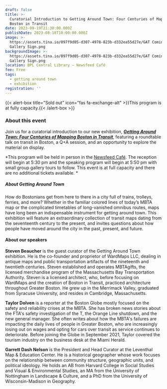 ```yaml
---
draft: false
title: >-
  Curatorial Introduction to Getting Around Town: Four Centuries of Mapping
  Boston in Transit
date: 2023-09-19T21:30:00.000Z
publishDate: 2023-08-18T18:00:00.000Z
image: >-
  https://assets.tina.io/097f9d05-d307-4978-823b-d332ea55d27e/GAT Coming Soon -
  Gallery Sign.png
backgroundImage: >-
  https://assets.tina.io/097f9d05-d307-4978-823b-d332ea55d27e/GAT Coming Soon -
  Gallery Sign.png
location: BPL Central Library – Newsfeed Café
fee: Free
tags:
  - getting around town
  - exhibition
registration: ''
---
```


{{\< alert-box title="Sold out" icon="fas fa-exchange-alt" >}}This program is at fully capacity.{{\< /alert-box >}}

### About this event

Join us for a curatorial introduction to our new exhibition, ***[Getting Around Town: Four Centuries of Mapping Boston in Transit](https://www.leventhalmap.org/about/press-releases/getting-around-town-opens-fall-2023/)***, featuring a roundtable talk on transit in Boston, a Q+A session, and an opportunity to explore the material on display.

*This program will be held in person in the [Newsfeed Café](https://www.newsfeedcafe.com/). The reception will begin at 5:30 pm and the speaking program will begin at 5:50 pm with small group gallery tours to follow. This event is at full capacity and there are no additional tickets available. *

##### About *Getting Around Town*

How do Bostonians get from here to there in a city full of trains, trolleys, ferries, and more? Whether in the familiar colored lines of today’s MBTA map or the complicated timetables of long-vanished omnibus routes, maps have long been an indispensable instrument for getting around town. This exhibition will feature an extraordinary collection of transit maps dating from the seventeenth century to the present, and invites questions about how people have moved around the city in the past, present, and future.

#### About our speakers

**Steven Beaucher** is the guest curator of the Getting Around Town exhibition. He is the co-founder and proprietor of WardMaps LLC, dealing in antique maps and public transportation artifacts of the nineteenth and twentieth centuries. Steven established and operates MBTAgifts, the licensed merchandise program of the Massachusetts Bay Transportation Authority. Steven is a licensed architect, who, before focusing on WardMaps and the creation of Boston in Transit, practiced architecture throughout Greater Boston. He grew up in the Merrimack Valley, graduated from Syracuse University, and resides in Cambridge, Massachusetts.

**Taylor Dolven** is a reporter at the Boston Globe mostly focused on the safety and reliability crises at the MBTA. She has broken news stories about the FTA's safety investigation of the T, the Orange Line shutdown, and the new general manager. She often writes about how the MBTA's failures are impacting the daily lives of people in Greater Boston, who are increasingly losing out on wages and opting for cars over transit as service continues to deteriorate. Before joining the Globe in September 2021, Taylor covered the tourism industry on the business desk at the Miami Herald.

**Garrett Dash Nelson** is the President and Head Curator at the Leventhal Map & Education Center. He is a historical geographer whose work focuses on the relationship between community structure, geographic units, and political ideology. He holds an AB from Harvard College in Social Studies and Visual & Environmental Studies, an MA from the University of Nottingham in Landscape & Culture, and a PhD from the University of Wisconsin-Madison in Geography.
